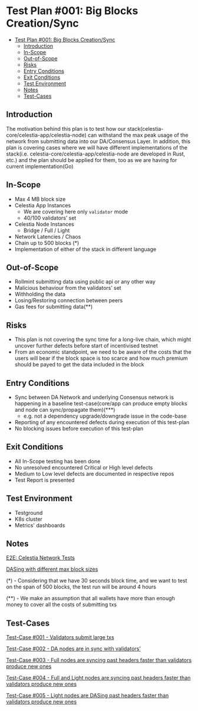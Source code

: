 # Test Plan #001: Big Blocks Creation/Sync

- [Test Plan #001: Big Blocks Creation/Sync](#test-plan-001-big-blocks-creationsync)
  - [Introduction](#introduction)
  - [In-Scope](#in-scope)
  - [Out-of-Scope](#out-of-scope)
  - [Risks](#risks)
  - [Entry Conditions](#entry-conditions)
  - [Exit Conditions](#exit-conditions)
  - [Test Environment](#test-environment)
  - [Notes](#notes)
  - [Test-Cases](#test-cases)

## Introduction

The motivation behind this plan is to test how our stack(celestia-core/celestia-app/celestia-node) can withstand the max peak usage of the network from submitting data into our DA/Consensus Layer.
In addition, this plan is covering cases where we will have different implementations of the stack(i.e. celestia-core/celestia-app/celestia-node are developed in Rust, etc.) and the plan should 
be applied for them, too as we are having for current implementation(Go)

## In-Scope

- Max 4 MB block size
- Celestia App Instances
  - We are covering here only `validator` mode
  - 40/100 validators’ set
- Celestia Node Instances
  - Bridge / Full / Light
- Network Latencies / Chaos
- Chain up to 500 blocks (\*)
- Implementation of either of the stack in different language

## Out-of-Scope

- Rollmint submitting data using public api or any other way
- Malicious behaviour from the validators’ set
- Withholding the data
- Losing/Restoring connection between peers
- Gas fees for submitting data(\*\*)

## Risks

- This plan is not covering the sync time for a long-live chain, which might uncover further defects before start of incentivised testnet
- From an economic standpoint, we need to be aware of the costs that the users will bear if the block space is too scarce and how much premium should be payed to get the data included in the block

## Entry Conditions

- Sync between DA Network and underlying Consensus network is happening in a baseline test-case(core/app can produce empty blocks and node can sync/propagate them)(\*\*\*)
  - e.g. not a dependency upgrade/downgrade issue in the code-base
- Reporting of any encountered defects during execution of this test-plan
- No blocking issues before execution of this test-plan

## Exit Conditions

- All In-Scope testing has been done
- No unresolved encountered Critical or High level defects
- Medium to Low level defects are documented in respective repos
- Test Report is presented

## Test Environment

- Testground
- K8s cluster
- Metrics' dashboards

## Notes

[E2E: Celestia Network Tests](https://github.com/celestiaorg/celestia-node/issues/7)

[DASing with different max block sizes](https://github.com/celestiaorg/celestia-node/issues/266)

(\*) - Considering that we have 30 seconds block time, and we want to test on the span of 500 blocks, the test run will be around 4 hours

(\*\*) - We make an assumption that all wallets have more than enough money to cover all the costs of submitting txs

## Test-Cases

[Test-Case #001 - Validators submit large txs](test-cases/tc-001-val-large-txs.md)

[Test-Case #002 - DA nodes are in sync with validators’ ](test-cases/tc-002-da-sync.md)

[Test-Case #003 - Full nodes are syncing past headers faster than validators produce new ones](test-cases/tc-003-full-sync-past.md)

[Test-Case #004 - Full and Light nodes are syncing past headers faster than validators produce new ones](test-cases/tc-004-full-light-past.md)

[Test-Case #005 - Light nodes are DASing past headers faster than validators produce new ones](test-cases/tc-005-light-past.md)
